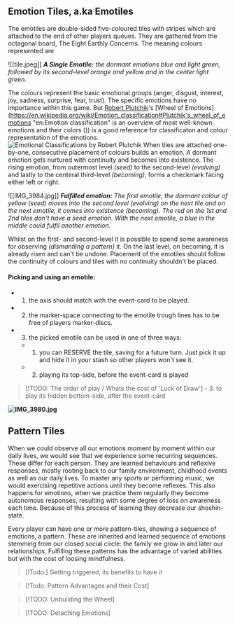 ## Emotion Tiles, a.ka Emotiles

The emotiles are double-sided five-coloured tiles with stripes which are attached to the end of other players queues. They are gathered from the octagonal board, The Eight Earthly Concerns. The meaning colours represented are 

![[tile.jpeg]]
***A Single Emotile:** the dormant emotions blue and light green, followed by its second-level orange and yellow and in the center light green.*

The colours represent the basic emotional groups (anger, disgust, interest, joy, sadness, surprise, fear, trust). The specific emotions have no importance within this game. But [Robert Plutchik](https://en.wikipedia.org/wiki/Robert_Plutchik "en:Robert Plutchik")'s [Wheel of Emotions](https://en.wikipedia.org/wiki/Emotion_classification#Plutchik's_wheel_of_emotions "en:Emotion classification" is an overview of most well-known emotions and their colors ()) is a good reference for classificaton and colour representation of the emotions.
![Emotional Classifications by Robert Plutchik](Plutchik-emotions.png)
When tiles are attached one-by-one, consecutive placement of colours builds an emotion. A dormant emotion gets nurtured with continuity and becomes into existence. The rising emotion, from outermost level *(seed)* to the second-level *(evolving)* and lastly to the centeral third-level  *(becoming)*, forms a checkmark facing either left or right. 

 ![[IMG_3984.jpg]]
***Fulfilled emotion:** The first emotile, the dormant colour of yellow *(seed)* moves into the second level *(evolving)* on the next tile and on the next emotile, it comes into existence *(becoming)*. The red on the 1st and 2nd tiles don't have a seed emotion. With the next emotile, a blue in the middle could fulfil another emotion.*

Whilst on the first- and second-level it is possible to spend some awareness for observing *(dismantling a pattern)* it. On the last level, on becoming, it is already risen and can't be undone. Placement of the emotiles should follow the continuity of colours and tiles with no continuity shouldn't be placed.

#### Picking and using an emotile:
- 1. the axis should match with the event-card to be played.
- 2. the marker-space connecting to the emotile trough lines has to be free of players marker-discs.
- 3. the picked emotile can be used in one of three ways:
	- 1. you can RESERVE the tile, saving for a future turn. Just pick it up and hide it in your stash so other players won't see it.
	- 2. playing its top-side, before the event-card is played
> [!TODO: The order of play / Whats the cost of 'Luck of Draw']
> 		- 3. to play its hidden bottom-side, after the event-card

**![IMG_3980.jpg](https://lh4.googleusercontent.com/hNA2vhttknLQZXBEEKvIKuMGE4JXWeeb34zalbLBrJUy8Ery5cFY_i_2Ma4M7HSk6ttxZ3ReZIv4oTic-L44LHutrzTGNVWoBs9-kVD12qwP89oDXoAE_kihcNYgPmUunFJBrUTMJkp9dKb-miJsdg)**
## Pattern Tiles

When we could observe all our emotions moment by moment within our daily lives, we would see that we experience some recurring sequences. These differ for each person. They are learned behaviours and reflexive responses, mostly rooting back to our family environment, childhood events as well as our daily lives. To master any sports or performing music, we would exercising repetitive actions until they become reflexes. This also happens for emotions, when we practice them regularly they become autonomous responses, resulting with some degree of loss on awareness each time. Because of this process of learning they decrease our shoshin-state.

Every player can have one or more pattern-tiles, showing a sequence of emotions, a pattern. These are inherited and learned sequence of emotions stemming from our closed social circle: the family we grow in and later our relationships. Fulfilling these patterns has the advantage of varied abilities but with the cost of loosing mindfulness.

> [!Todo:] Getting triggered, its benefits to have it

> [!Todo: Pattern Advantages and their Cost] 

> [!TODO: Unbuilding the Wheel]

> [!TODO: Detaching Emotions]